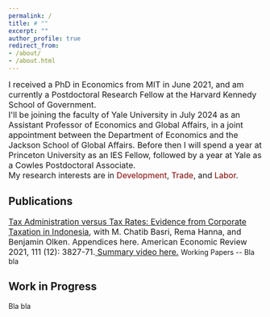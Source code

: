 ```yaml
---
permalink: /
title: # ""
excerpt: ""
author_profile: true
redirect_from: 
- /about/
- /about.html
---
```

<font size="-0.5">
I received a PhD in Economics from MIT in June 2021, and am currently a Postdoctoral Research Fellow at the Harvard Kennedy School of Government. <br>
I'll be joining the faculty of Yale University in July 2024 as an Assistant Professor of Economics and Global Affairs, in a joint appointment between the Department of Economics and the Jackson School of Global Affairs. Before then I will spend a year at Princeton University as an IES Fellow, followed by a year at Yale as a Cowles Postdoctoral Associate. <br> My research interests are in <span style="color:maroon">Development</span>, <span style="color:maroon">Trade</span>, and <span style="color:maroon">Labor</span>.
</font>

Publications
--
<font size="-0.5">
<a href="https://mayarapfs.github.io/files/MTO_ms_AER.pdf" target="_blank">Tax Administration versus Tax Rates: Evidence from Corporate Taxation in Indonesia</a>, with M. Chatib Basri, Rema Hanna, and Benjamin Olken. Appendices here. American Economic Review 2021, 111 (12): 3827-71.<a href="https://www.youtube.com/watch?v=g7uTn51kI14" target="_blank"> Summary video here.</a>
</font>
Working Papers
--
Bla bla

Work in Progress
--
Bla bla
